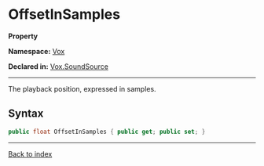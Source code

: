 # OffsetInSamples

**Property**

**Namespace:** [Vox](Vox.md)

**Declared in:** [Vox.SoundSource](Vox.SoundSource.md)

------



The playback position, expressed in samples.


## Syntax

```csharp
public float OffsetInSamples { public get; public set; }
```

------

[Back to index](index.md)